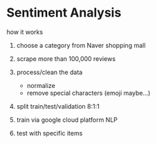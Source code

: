 # Sentiment Analysis

how it works

1. choose a category from Naver shopping mall

2. scrape more than 100,000 reviews

3. process/clean the data
    - normalize
    - remove special characters (emoji maybe...)

4. split train/test/validation 8:1:1

5. train via google cloud platform NLP

6. test with specific items